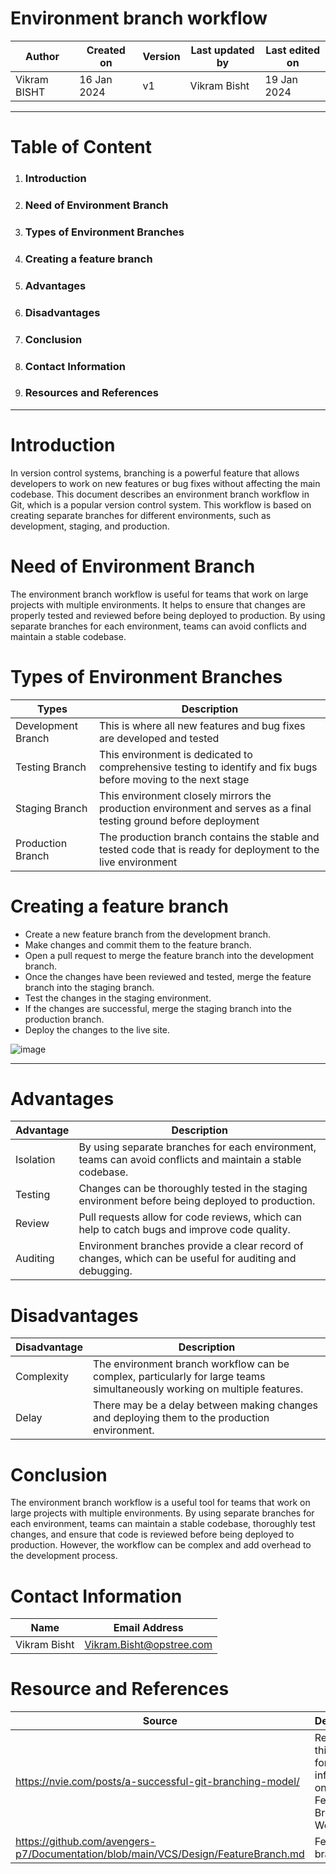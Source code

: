 # Environment branch workflow

|   Author     |  Created on   |  Version   | Last updated by | Last edited on |
| ------------ | --------------| -----------|---------------- |--------------- |
| Vikram BISHT | 16 Jan 2024   |     v1     | Vikram Bisht    | 19 Jan 2024    |

---

# Table of Content
1. ### Introduction
2. ### Need of Environment Branch
3. ### Types of Environment Branches
4. ### Creating a feature branch
5. ### Advantages
6. ### Disadvantages
7. ### Conclusion
8. ### Contact Information
9. ### Resources and References
***

# Introduction
In version control systems, branching is a powerful feature that allows developers to work on new features or bug fixes without affecting the main codebase. This document describes an environment branch workflow in Git, which is a popular version control system. This workflow is based on creating separate branches for different environments, such as development, staging, and production.

# Need of Environment Branch
The environment branch workflow is useful for teams that work on large projects with multiple environments. It helps to ensure that changes are properly tested and reviewed before being deployed to production. By using separate branches for each environment, teams can avoid conflicts and maintain a stable codebase.

# Types of Environment Branches

|  Types                   |        Description                                                                                                 |
| ------------             | ---------------------------------------------------------------------------------------------------------          |
| Development Branch       |  This is where all new features and bug fixes are developed and tested                                             |  
| Testing Branch           |  This environment is dedicated to comprehensive testing to identify and fix bugs before moving to the next stage   |
| Staging Branch           | This environment closely mirrors the production environment and serves as a final testing ground before deployment |
| Production Branch        | The production branch contains the stable and tested code that is ready for deployment to the live environment     |


# Creating a feature branch

* Create a new feature branch from the development branch.
* Make changes and commit them to the feature branch.
* Open a pull request to merge the feature branch into the development branch.
* Once the changes have been reviewed and tested, merge the feature branch into the staging branch.
* Test the changes in the staging environment.
* If the changes are successful, merge the staging branch into the production branch.
* Deploy the changes to the live site.

![image](https://github.com/avengers-p7/Documentation/assets/79625874/c8584f6b-f7cc-47c9-b006-0c83cd49cee9)


***
 
# Advantages

| Advantage          | Description                                                                                                     |
| ------------------ | --------------------------------------------------------------------------------------------------------------- |
| Isolation          | By using separate branches for each environment, teams can avoid conflicts and maintain a stable codebase.      |
| Testing            | Changes can be thoroughly tested in the staging environment before being deployed to production.                  |
| Review             | Pull requests allow for code reviews, which can help to catch bugs and improve code quality.                     |
| Auditing           | Environment branches provide a clear record of changes, which can be useful for auditing and debugging.           |


# Disadvantages

| Disadvantage | Description                                                                                                   |
| ------------ | ------------------------------------------------------------------------------------------------------------- |
| Complexity   | The environment branch workflow can be complex, particularly for large teams simultaneously working on multiple features. |
| Delay        | There may be a delay between making changes and deploying them to the production environment.                   |

# Conclusion 
The environment branch workflow is a useful tool for teams that work on large projects with multiple environments. By using separate branches for each environment, teams can maintain a stable codebase, thoroughly test changes, and ensure that code is reviewed before being deployed to production. However, the workflow can be complex and add overhead to the development process.


# Contact Information

|  Name                     |        	Email Address           |
| ------------              | --------------------------------|
| Vikram Bisht              |  Vikram.Bisht@opstree.com       |  

# Resource and References

|  Source                                                             |        Description                                                           |
| ------------                                                        | --------------------------------                                             |
| https://nvie.com/posts/a-successful-git-branching-model/            |  Refer to this tutorial for more information on the Feature Branch Workflow  |  
| https://github.com/avengers-p7/Documentation/blob/main/VCS/Design/FeatureBranch.md | Feature branch Doc                                            |	
